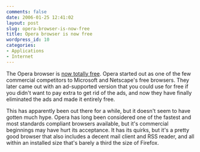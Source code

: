 ```yaml
---
comments: false
date: 2006-01-25 12:41:02
layout: post
slug: opera-browser-is-now-free
title: Opera browser is now free
wordpress_id: 10
categories:
- Applications
- Internet
---
```


The Opera browser is [now totally free](http://my.opera.com/community/blog/show.dml/22627).  Opera started out as one of the few commercial competitors to Microsoft and Netscape's free browsers. They later came out with an ad-supported version that you could use for free if you didn't want to pay extra to get rid of the ads, and now they have finally eliminated the ads and made it entirely free.

This has apparently been out there for a while, but it doesn't seem to have gotten much hype. Opera has long been considered one of the fastest and most standards compliant browsers available, but it's commercial beginnings may have hurt its acceptance. It has its quirks, but it's a pretty good browser that also includes a decent mail client and RSS reader, and all within an installed size that's barely a third the size of Firefox.
